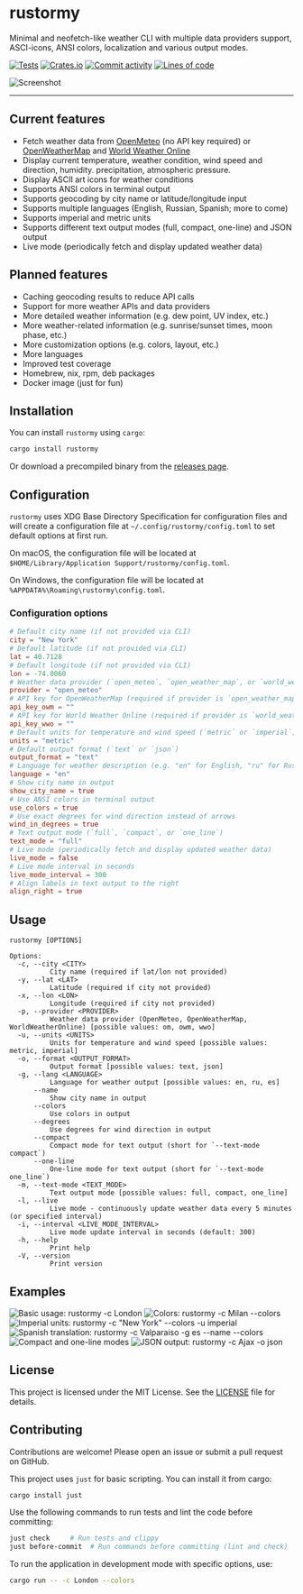 # rustormy

Minimal and neofetch-like weather CLI with multiple data providers support, ASCI-icons, ANSI colors, localization and
various output modes.

[![Tests](https://github.com/Tairesh/rustormy/actions/workflows/tests.yml/badge.svg)](https://github.com/Tairesh/rustormy/actions/workflows/tests.yml)
[![Crates.io](https://img.shields.io/crates/v/rustormy.svg)](https://crates.io/crates/rustormy)
[![Commit activity](https://img.shields.io/github/commit-activity/m/tairesh/rustormy)](https://github.com/Tairesh/rustormy/commits/main)
[![Lines of code](https://tokei.rs/b1/github/Tairesh/rustormy?category=code)](https://github.com/Tairesh/rustormy/tree/main)

![Screenshot](.github/assets/live.png)

---

## Current features

- Fetch weather data from [OpenMeteo](https://open-meteo.com/) (no API key required)
  or [OpenWeatherMap](https://openweathermap.org/) and [World Weather Online](https://www.worldweatheronline.com/)
- Display current temperature, weather condition, wind speed and direction, humidity. precipitation, atmospheric
  pressure.
- Display ASCII art icons for weather conditions
- Supports ANSI colors in terminal output
- Supports geocoding by city name or latitude/longitude input
- Supports multiple languages (English, Russian, Spanish; more to come)
- Supports imperial and metric units
- Supports different text output modes (full, compact, one-line) and JSON output
- Live mode (periodically fetch and display updated weather data)

## Planned features

- Caching geocoding results to reduce API calls
- Support for more weather APIs and data providers
- More detailed weather information (e.g. dew point, UV index, etc.)
- More weather-related information (e.g. sunrise/sunset times, moon phase, etc.)
- More customization options (e.g. colors, layout, etc.)
- More languages
- Improved test coverage
- Homebrew, nix, rpm, deb packages
- Docker image (just for fun)

## Installation

You can install `rustormy` using `cargo`:

```sh
cargo install rustormy
```

Or download a precompiled binary from the [releases page](https://github.com/Tairesh/rustormy/releases).

## Configuration

`rustormy` uses XDG Base Directory Specification for configuration files and will create a configuration file at
`~/.config/rustormy/config.toml` to set default options at first run.

On macOS, the configuration file will be located at
`$HOME/Library/Application Support/rustormy/config.toml`.

On Windows, the configuration file will be located at
`%APPDATA%\Roaming\rustormy\config.toml`.

### Configuration options

```toml
# Default city name (if not provided via CLI)
city = "New York"
# Default latitude (if not provided via CLI)
lat = 40.7128
# Default longitude (if not provided via CLI)
lon = -74.0060
# Weather data provider (`open_meteo`, `open_weather_map`, or `world_weather_online`)
provider = "open_meteo"
# API key for OpenWeatherMap (required if provider is `open_weather_map`)
api_key_owm = ""
# API key for World Weather Online (required if provider is `world_weather_online`)
api_key_wwo = ""
# Default units for temperature and wind speed (`metric` or `imperial`)
units = "metric"
# Default output format (`text` or `json`)
output_format = "text"
# Language for weather description (e.g. "en" for English, "ru" for Russian, "es" for Spanish, etc.)
language = "en"
# Show city name in output
show_city_name = true
# Use ANSI colors in terminal output
use_colors = true
# Use exact degrees for wind direction instead of arrows
wind_in_degrees = true
# Text output mode (`full`, `compact`, or `one_line`)
text_mode = "full"
# Live mode (periodically fetch and display updated weather data)
live_mode = false
# Live mode interval in seconds
live_mode_interval = 300
# Align labels in text output to the right
align_right = true
```

## Usage

```
rustormy [OPTIONS]

Options:
  -c, --city <CITY>
          City name (required if lat/lon not provided)
  -y, --lat <LAT>
          Latitude (required if city not provided)
  -x, --lon <LON>
          Longitude (required if city not provided)
  -p, --provider <PROVIDER>
          Weather data provider (OpenMeteo, OpenWeatherMap, WorldWeatherOnline) [possible values: om, owm, wwo]
  -u, --units <UNITS>
          Units for temperature and wind speed [possible values: metric, imperial]
  -o, --format <OUTPUT_FORMAT>
          Output format [possible values: text, json]
  -g, --lang <LANGUAGE>
          Language for weather output [possible values: en, ru, es]
      --name
          Show city name in output
      --colors
          Use colors in output
      --degrees
          Use degrees for wind direction in output
      --compact
          Compact mode for text output (short for `--text-mode compact`)
      --one-line
          One-line mode for text output (short for `--text-mode one_line`)
  -m, --text-mode <TEXT_MODE>
          Text output mode [possible values: full, compact, one_line]
  -l, --live
          Live mode - continuously update weather data every 5 minutes (or specified interval)
  -i, --interval <LIVE_MODE_INTERVAL>
          Live mode update interval in seconds (default: 300)
  -h, --help
          Print help
  -V, --version
          Print version

```

## Examples

![Basic usage: `rustormy -c London`](.github/assets/basic.png)
![Colors: `rustormy -c Milan --colors`](.github/assets/colors.png)
![Imperial units: `rustormy -c "New York" --colors -u imperial`](.github/assets/imperial.png)
![Spanish translation: `rustormy -c Valparaiso -g es --name --colors`](.github/assets/spanish.png)
![Compact and one-line modes](.github/assets/compact.png)
![JSON output: `rustormy -c Ajax -o json`](.github/assets/json.png)

## License

This project is licensed under the MIT License. See the [LICENSE](LICENSE) file for details.

## Contributing

Contributions are welcome! Please open an issue or submit a pull request on GitHub.

This project uses `just` for basic scripting. You can install it from cargo:

```sh
cargo install just
```

Use the following commands to run tests and lint the code before committing:

```sh
just check     # Run tests and clippy
just before-commit  # Run commands before committing (lint and check)
```

To run the application in development mode with specific options, use:

```sh
cargo run -- -c London --colors
```


